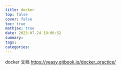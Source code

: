 ```yaml
---
title: docker
top: false
cover: false
toc: true
mathjax: true
date: 2023-07-24 19:06:52
summary:
tags:
categories:
---
```

docker 文档
https://yeasy.gitbook.io/docker_practice/